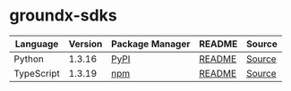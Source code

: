 # groundx-sdks

|Language|Version|Package Manager|README|Source|
|-|-|-|-|-|
|Python|1.3.16|[PyPI](https://pypi.org/project/groundx-python-sdk/1.3.16)|[README](https://github.com/groundxai/groundx-sdks/tree/HEAD/sdks/python#readme)|[Source](https://github.com/groundxai/groundx-sdks/tree/HEAD/sdks/python)|
|TypeScript|1.3.19|[npm](https://www.npmjs.com/package/groundx-typescript-sdk/v/1.3.19)|[README](https://github.com/groundxai/groundx-sdks/tree/HEAD/sdks/typescript#readme)|[Source](https://github.com/groundxai/groundx-sdks/tree/HEAD/sdks/typescript)|